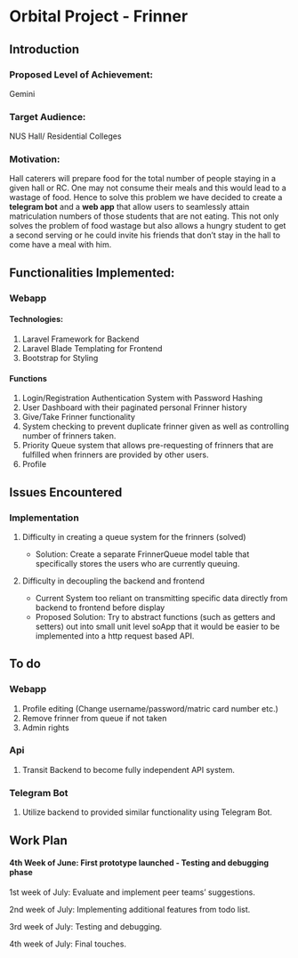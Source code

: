 # Orbital Project - Frinner 

## Introduction

### Proposed Level of Achievement: 
Gemini

### Target Audience: 
 NUS Hall/ Residential Colleges

### Motivation: 
Hall caterers will prepare food for the total number of people staying in a given hall or RC. One may not consume their meals and this would lead to a wastage of food. Hence to solve this problem we have decided to create a **telegram bot** and a **web app** that allow users to seamlessly attain matriculation numbers of those students that are not eating. This not only solves the problem of food wastage but also allows a hungry student to get a second serving or he could invite his friends that don’t stay in the hall to come have a meal with him.

## Functionalities Implemented:

### Webapp

#### Technologies:
1. Laravel Framework for Backend
2. Laravel Blade Templating for Frontend
3. Bootstrap for Styling

#### Functions
1. Login/Registration Authentication System with Password Hashing
2. User Dashboard with their paginated personal Frinner history
3. Give/Take Frinner functionality
4. System checking to prevent duplicate frinner given as well as controlling number of frinners taken.
5. Priority Queue system that allows pre-requesting of frinners that are fulfilled when frinners are provided by other users.
6. Profile 

## Issues Encountered

### Implementation
1. Difficulty in creating a queue system for the frinners (solved)
	*	Solution: Create a separate FrinnerQueue model table that specifically stores the users who are currently queuing.

2. Difficulty in decoupling the backend and frontend
	* Current System too reliant on transmitting specific data directly from backend to frontend before display
	* Proposed Solution: Try to abstract functions (such as getters and setters) out into small unit level soApp that it would be easier to be implemented into a http request based API.

## To do
### Webapp
1. Profile editing (Change username/password/matric card number etc.)
2. Remove frinner from queue if not taken
3. Admin rights

### Api
1. Transit Backend to become fully independent API system.

### Telegram Bot
1. Utilize backend to provided similar functionality using Telegram Bot.

## Work Plan
#### 4th Week of June: First prototype launched - Testing and debugging phase
1st week of July: Evaluate and implement peer teams’ suggestions.  

2nd week of July: Implementing additional features from todo list.

3rd week of July: Testing and debugging.

4th week of July: Final touches.
